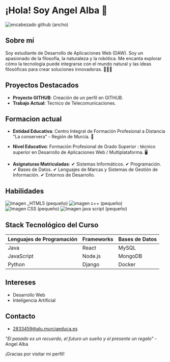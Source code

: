 # ¡Hola! Soy Angel Alba 👋
![encabezado github (ancho)](https://github.com/user-attachments/assets/75b59ec9-34b4-4c3e-8428-7d5359566ba8)

## Sobre mí
Soy estudiante de Desarrollo de Aplicaciones Web (DAW). Soy un apasionado de la filosofía, la naturaleza y la robótica. Me encanta
explorar cómo la tecnología puede integrarse con el mundo natural y las ideas filosóficas para crear soluciones innovadoras. 🚀🌿🤖

## Proyectos Destacados
- **Proyecto GITHUB**: Creación de un perfil en GITHUB.
- **Trabajo Actual**: Tecnico de Telecomunicaciones. 
## Formacion actual
- **Entidad Educativa**: Centro Integral de Formación Profesional a Distancia "La conservera" - Región de Murcia. 🏫
 
- **Nivel Educativo**: Formación Profesional de Grado Superior : técnico superior en Desarrollo de
 Aplicaciones Web / Multiplataforma. 🖥️

 - **Asignaturas Matriculadas**:
  ✔ Sistemas Informáticos.
  ✔ Programación.
  ✔ Bases de Datos.
  ✔ Lenguajes de Marcas y Sistemas de Gestión de Información.
  ✔ Entornos de Desarrollo.

## Habilidades
![Imagen _HTML5 (pequeño)](https://github.com/user-attachments/assets/ba942f28-2e73-424d-b3a9-6e13c95738d2)
![imagen c++ (pequeño)](https://github.com/user-attachments/assets/4609004f-b1c3-41e0-a724-661029fcee40)
![Imagen CSS (pequeño)](https://github.com/user-attachments/assets/b515e44a-0800-4267-8b16-9dbd4629f37a)
![Imagen java script (pequeño)](https://github.com/user-attachments/assets/28f83954-32d5-4ace-8269-262e6a365346)

## Stack Tecnológico del Curso
| Lenguajes de Programación | Frameworks | Bases de Datos |
|---------------------------|------------|----------------|
| Java                      | React      | MySQL          |
| JavaScript                | Node.js    | MongoDB        |
| Python                    | Django     | Docker         |


## Intereses
- Desarrollo Web
- Inteligencia Artificial


## Contacto
- 2833459@alu.murciaeduca.es



*"El pasado es un recuerdo, el futuro un sueño y el presente un regalo"* -Angel Alba



¡Gracias por visitar mi perfil!
